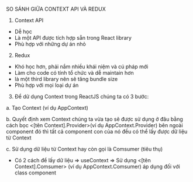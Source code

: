 SO SÁNH GIỮA CONTEXT API VÀ REDUX

1. Context API

- Dễ học
- Là một API được tích hợp sẵn trong React library
- Phù hợp với những dự án nhỏ

2. Redux

- Khó học hơn, phải nắm nhiều khái niệm và cú pháp mới
- Làm cho code có tính tổ chức và dễ maintain hơn
- là một third library nên sẽ tăng bundle size
- Phù hợp với mọi loại dự án

3. Để dử dụng Context trong ReactJS chúng ta có 3 bước:

a. Tạo Context (ví dụ AppContext)

b. Quyết định xem Context chúng ta vừa tạo sẽ được sử dụng ở đâu bằng cách bọc <[tên Context].Provider>(ví dụ AppContext.Provider) bên ngoài component đó thì tất cả component con của nó đều có thể lấy được dữ liệu từ Context

c. Sử dụng dữ liệu từ Context hay còn gọi là Comsumer (tiêu thụ)

- Có 2 cách để lấy dữ liệu
  => useContext
  => Sử dụng <[tên Context].Comsumer> (ví dụ AppContext.Comsumer) áp dụng đối với class component

